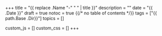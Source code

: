 +++
title = "{{ replace .Name "-" " " | title }}"
description = ""
date = "{{ .Date }}"
draft = true
notoc = true  {{/*  no table of contents */}}
tags = ["{{ path.Base .Dir}}"]
topics = []

custom_js = []
custom_css = []
+++


<!--more-->
